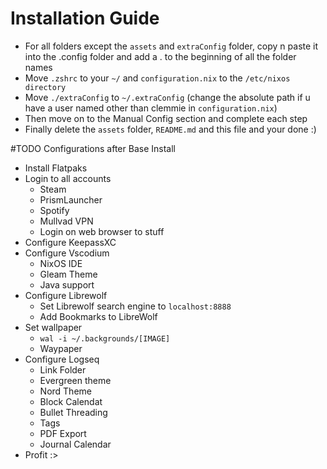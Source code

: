 # Installation Guide
- For all folders except the `assets` and `extraConfig` folder, copy n paste it into the .config folder and add a . to the beginning of all the folder names
- Move `.zshrc` to your `~/` and `configuration.nix` to the `/etc/nixos directory`
- Move  `./extraConfig` to `~/.extraConfig` (change the absolute path if u have a user named other than clemmie in `configuration.nix`)
- Then move on to the Manual Config section and complete each step
- Finally delete the `assets` folder, `README.md` and this file and your done :)

#TODO Configurations after Base Install
- Install Flatpaks
- Login to all accounts
    - Steam
    - PrismLauncher 
    - Spotify
    - Mullvad VPN
    - Login on web browser to stuff
- Configure KeepassXC
- Configure Vscodium
    - NixOS IDE 
    - Gleam Theme
    - Java support
- Configure Librewolf
    - Set Librewolf search engine to `localhost:8888`
    - Add Bookmarks to LibreWolf
- Set wallpaper
    - `wal -i ~/.backgrounds/[IMAGE]`
    - Waypaper
- Configure Logseq
    - Link Folder
    - Evergreen theme
    - Nord Theme
    - Block Calendat
    - Bullet Threading
    - Tags
    - PDF Export
    - Journal Calendar
- Profit :>